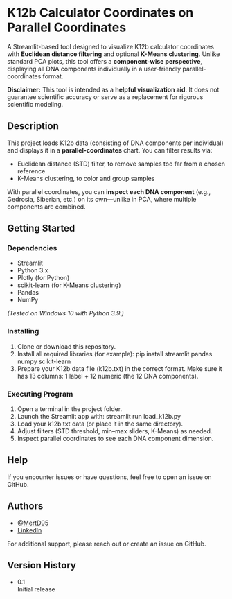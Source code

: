 # K12b Calculator Coordinates on Parallel Coordinates

A Streamlit-based tool designed to visualize K12b calculator coordinates with **Euclidean distance filtering** and optional **K-Means clustering**. Unlike standard PCA plots, this tool offers a **component-wise perspective**, displaying all DNA components individually in a user-friendly parallel-coordinates format.

**Disclaimer:** This tool is intended as a **helpful visualization aid**. It does not guarantee scientific accuracy or serve as a replacement for rigorous scientific modeling.

## Description

This project loads K12b data (consisting of DNA components per individual) and displays it in a **parallel-coordinates** chart. You can filter results via:  
- Euclidean distance (STD) filter, to remove samples too far from a chosen reference  
- K-Means clustering, to color and group samples  

With parallel coordinates, you can **inspect each DNA component** (e.g., Gedrosia, Siberian, etc.) on its own—unlike in PCA, where multiple components are combined.

## Getting Started

### Dependencies

- Streamlit  
- Python 3.x  
- Plotly (for Python)  
- scikit-learn (for K-Means clustering)  
- Pandas  
- NumPy  

*(Tested on Windows 10 with Python 3.9.)*

### Installing

1. Clone or download this repository.  
2. Install all required libraries (for example):
   pip install streamlit pandas numpy scikit-learn
3. Prepare your K12b data file (k12b.txt) in the correct format. Make sure it has 13 columns: 1 label + 12 numeric (the 12 DNA components).

### Executing Program

1. Open a terminal in the project folder.  
2. Launch the Streamlit app with:
   streamlit run load_k12b.py
3. Load your k12b.txt data (or place it in the same directory).  
4. Adjust filters (STD threshold, min–max sliders, K-Means) as needed.  
5. Inspect parallel coordinates to see each DNA component dimension.

## Help

If you encounter issues or have questions, feel free to open an issue on GitHub.

## Authors

- [@MertD95](https://github.com/MertD95)  
- [LinkedIn](https://www.linkedin.com/in/mert-demirs%C3%BC-5942b8222/)

For additional support, please reach out or create an issue on GitHub.

## Version History

- 0.1  
  Initial release
